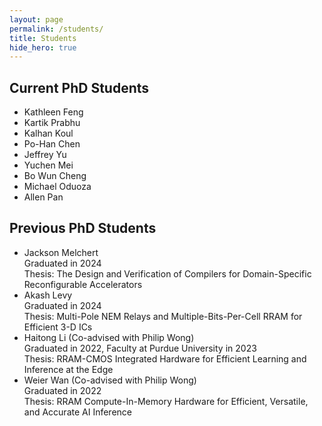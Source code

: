 ```yaml
---
layout: page
permalink: /students/
title: Students
hide_hero: true
---
```


## Current PhD Students
- Kathleen Feng
- Kartik Prabhu
- Kalhan Koul
- Po-Han Chen
- Jeffrey Yu 
- Yuchen Mei
- Bo Wun Cheng
- Michael Oduoza
- Allen Pan

## Previous PhD Students    
- Jackson Melchert    
  Graduated in 2024        
  Thesis: The Design and Verification of Compilers for Domain-Specific Reconfigurable Accelerators    
- Akash Levy    
  Graduated in 2024    
  Thesis: Multi-Pole NEM Relays and Multiple-Bits-Per-Cell RRAM for Efficient 3-D ICs
- Haitong Li (Co-advised with Philip Wong)   
  Graduated in 2022, Faculty at Purdue University in 2023    
  Thesis: RRAM-CMOS Integrated Hardware for Efficient Learning and Inference at the Edge
- Weier Wan (Co-advised with Philip Wong)    
  Graduated in 2022    
  Thesis: RRAM Compute-In-Memory Hardware for Efficient, Versatile, and Accurate AI Inference
